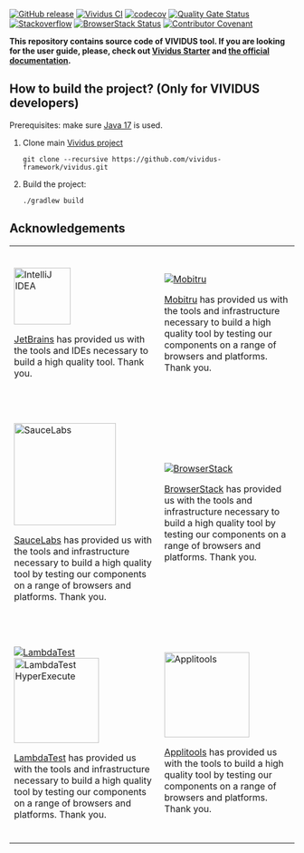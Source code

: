 [![GitHub release](https://img.shields.io/github/v/release/vividus-framework/vividus?display_name=tag&sort=semver)](https://github.com/vividus-framework/vividus/releases)
[![Vividus CI](https://github.com/vividus-framework/vividus/workflows/Vividus%20CI/badge.svg)](https://github.com/vividus-framework/vividus/actions?query=workflow%3A%22Vividus+CI%22)
[![codecov](https://codecov.io/gh/vividus-framework/vividus/branch/master/graph/badge.svg)](https://codecov.io/gh/vividus-framework/vividus)
[![Quality Gate Status](https://sonarcloud.io/api/project_badges/measure?project=vividus-framework_vividus&metric=alert_status)](https://sonarcloud.io/dashboard?id=vividus-framework_vividus)
[![Stackoverflow](https://img.shields.io/badge/stackoverflow-vividus-green.svg)](http://stackoverflow.com/questions/tagged/vividus)
[![BrowserStack Status](https://automate.browserstack.com/badge.svg?badge_key=VjFGZEtSdWpWZ3QrNkNBeHphOUpLbWFsL2VLMW15eUxySGEwamovU1ArTT0tLVN3dlROQWpVbnlNWWdsOGFxdDYwRGc9PQ==--4afc60c487e3a7d23e327c7b430c81e34277a35e)](https://automate.browserstack.com/public-build/VjFGZEtSdWpWZ3QrNkNBeHphOUpLbWFsL2VLMW15eUxySGEwamovU1ArTT0tLVN3dlROQWpVbnlNWWdsOGFxdDYwRGc9PQ==--4afc60c487e3a7d23e327c7b430c81e34277a35e)
[![Contributor Covenant](https://img.shields.io/badge/Contributor%20Covenant-2.1-4baaaa.svg)](code_of_conduct.md)

**This repository contains source code of VIVIDUS tool. If you are looking for the user guide, please, check out [Vividus Starter](https://github.com/vividus-framework/vividus-starter) and [the official documentation](https://docs.vividus.dev/).**

## How to build the project? (Only for VIVIDUS developers)
Prerequisites: make sure [Java 17](https://adoptium.net/temurin/releases/?version=17) is used.

1. Clone main [Vividus project](https://github.com/vividus-framework/vividus.git)
    ```shell
    git clone --recursive https://github.com/vividus-framework/vividus.git
    ```
1. Build the project:
    ```shell
    ./gradlew build
    ```

## Acknowledgements
<table>
<tbody>
<tr>
<td>
<br />

[<img src="https://resources.jetbrains.com/storage/products/intellij-idea/img/meta/intellij-idea_logo_300x300.png" width="100px" alt="IntelliJ IDEA">](https://www.jetbrains.com/?from=Vividus)

[JetBrains](https://www.jetbrains.com/?from=Vividus) has provided us with the tools and IDEs necessary to build a high quality tool. Thank you.

<br />
</td>
<td>
<br />

[![Mobitru](https://mobitru.com/images/logo.svg)](https://mobitru.com)

[Mobitru](https://mobitru.com) has provided us with the tools and infrastructure necessary to build a high quality tool by testing our components on a range of browsers and platforms. Thank you.

<br />
</td>
</tr>
<tr></tr>
<tr>
<td>
<br />

[<img src="https://saucelabs.com/images/logo.svg" width="180px" alt="SauceLabs">](https://saucelabs.com)

[SauceLabs](https://saucelabs.com/) has provided us with the tools and infrastructure necessary to build a high quality tool by testing our components on a range of browsers and platforms. Thank you.

<br />
</td>
<td>
<br />

[![BrowserStack](https://www.browserstack.com/images/mail/browserstack-logo-footer.png)](https://www.browserstack.com)

[BrowserStack](https://www.browserstack.com/) has provided us with the tools and infrastructure necessary to build a high quality tool by testing our components on a range of browsers and platforms. Thank you.

<br />
</td>
</tr>
<tr></tr>
<tr>
<td>
<br />

[![LambdaTest](https://www.lambdatest.com/resources/images/logos/logo.svg)](https://www.lambdatest.com)
&nbsp;&nbsp;
[<img src="https://user-images.githubusercontent.com/5081226/214425833-cdafd4e2-a33e-4b6f-b345-91e1ffb70d32.png" width="150px" alt="LambdaTest HyperExecute">](https://www.lambdatest.com/hyperexecute?from=vividus)

[LambdaTest](https://www.lambdatest.com/) has provided us with the tools and infrastructure necessary to build a high quality tool by testing our components on a range of browsers and platforms. Thank you.

<br />
</td>
<td>
<br />

[<img src="https://applitools.com/wp-content/uploads/2022/08/Applitools-Logo-Set-V2_Applitools_1c_Green_Applitools_fullcolor_tagline-1.svg" width="150px" alt="Applitools">](https://applitools.com/)

[Applitools](https://applitools.com/) has provided us with the tools to build a high quality tool by testing our components on a range of browsers and platforms. Thank you.

<br />
</td>
</tr>
</tbody>
</table>
